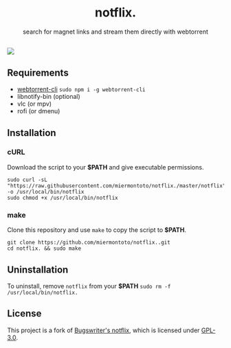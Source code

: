 <h1 align="center">notflix.</h1>
<p align="center">search for magnet links and stream them directly with webtorrent</p>

## <img src="./example.gif" align="center">

## Requirements

* [webtorrent-cli](https://github.com/webtorrent/webtorrent-cli) `sudo npm i -g webtorrent-cli`
* libnotify-bin (optional)
* vlc (or mpv)
* rofi (or dmenu)

## Installation

### cURL
Download the script to your **$PATH** and give executable permissions.

```
sudo curl -sL "https://raw.githubusercontent.com/miermontoto/notflix./master/notflix" -o /usr/local/bin/notflix
sudo chmod +x /usr/local/bin/notflix
```

### make
Clone this repository and use `make` to copy the script to **$PATH**.
```
git clone https://github.com/miermontoto/notflix..git
cd notflix. && sudo make
```

## Uninstallation
To uninstall, remove `notflix` from your **$PATH**  `sudo rm -f /usr/local/bin/notflix.`

## License
This project is a fork of [Bugswriter's notflix](https://github.com/Bugswriter/notflix), which is licensed under [GPL-3.0](https://raw.githubusercontent.com/Illumina/licenses/master/gpl-3.0.txt).

